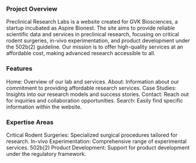 ### Project Overview
Preclinical Research Labs is a website created for GVK Biosciences, a startup incubated as Aspire Bionest. The site aims to provide reliable scientific data and services in preclinical research, focusing on critical rodent surgeries, in-vivo experimentation, and product development under the 502b(2) guideline. Our mission is to offer high-quality services at an affordable cost, making advanced research accessible to all.

### Features
Home: Overview of our lab and services.
About: Information about our commitment to providing affordable research services.
Case Studies: Insights into our research models and success stories.
Contact: Reach out for inquiries and collaboration opportunities.
Search: Easily find specific information within the website.

### Expertise Areas
Critical Rodent Surgeries: Specialized surgical procedures tailored for research.
In-vivo Experimentation: Comprehensive range of experimental services.
502b(2) Product Development: Support for product development under the regulatory framework.
